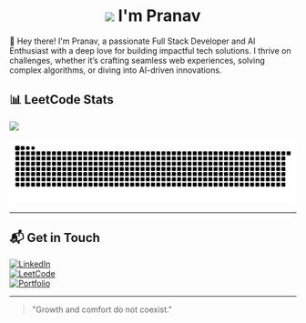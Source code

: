<h1 align="center"> <img src="https://media.giphy.com/media/hvRJCLFzcasrR4ia7z/giphy.gif" width="30px"/> I'm Pranav</h1>

👋 Hey there! I'm Pranav, a passionate Full Stack Developer and AI Enthusiast with a deep love for building impactful tech solutions. I thrive on challenges, whether it’s crafting seamless web experiences, solving complex algorithms, or diving into AI-driven innovations.



## 📊 LeetCode Stats
![](https://leetcard.jacoblin.cool/Pranav_siva?theme=dark&ext=heatmap)


<img src="https://raw.githubusercontent.com/pranavsivakumar01/pranavsivakumar01/output/snake.svg" alt="Snake animation" />



---

## 📬 Get in Touch

[![LinkedIn](https://img.shields.io/badge/LinkedIn-Connect-blue?style=for-the-badge)](https://www.linkedin.com/in/pranav-siva-b77245259)  
[![LeetCode](https://img.shields.io/badge/LeetCode-Profile-orange?style=for-the-badge)](https://leetcode.com/u/Pranav_siva/)  
[![Portfolio](https://img.shields.io/badge/Portfolio-Visit%20Now-green?style=for-the-badge)](https://https://pranavsivakumar01.netlify.app/)  

---

> "Growth and comfort do not coexist." 
